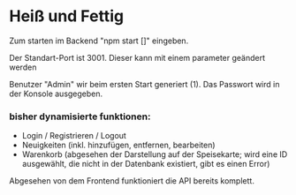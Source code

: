 # Heiß und Fettig

Zum starten im Backend "npm start [<port>]" eingeben.

Der Standart-Port ist 3001. Dieser kann mit einem parameter geändert werden

Benutzer "Admin" wir beim ersten Start generiert (1).
Das Passwort wird in der Konsole ausgegeben.

### bisher dynamisierte funktionen:

* Login / Registrieren / Logout
* Neuigkeiten (inkl. hinzufügen, entfernen, bearbeiten)
* Warenkorb (abgesehen der Darstellung auf der Speisekarte; wird eine ID ausgewählt, die nicht in der Datenbank existiert, gibt es einen Error)

Abgesehen von dem Frontend funktioniert die API bereits komplett.
